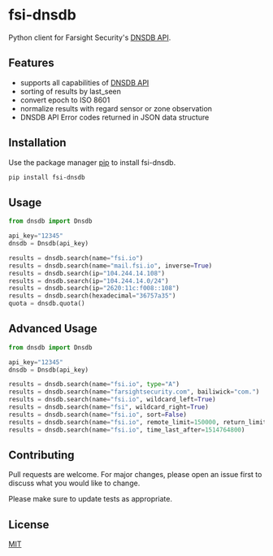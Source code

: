 # fsi-dnsdb

Python client for Farsight Security's [DNSDB API](https://api.dnsdb.info/).

## Features

 * supports all capabilities of [DNSDB API](https://api.dnsdb.info/)
 * sorting of results by last_seen
 * convert epoch to ISO 8601
 * normalize results with regard sensor or zone observation
 * DNSDB API Error codes returned in JSON data structure
 

## Installation

Use the package manager [pip](https://pip.pypa.io/en/stable/) to install fsi-dnsdb.

```bash
pip install fsi-dnsdb
```

## Usage

```python
from dnsdb import Dnsdb

api_key="12345"
dnsdb = Dnsdb(api_key)

results = dnsdb.search(name="fsi.io")
results = dnsdb.search(name="mail.fsi.io", inverse=True)
results = dnsdb.search(ip="104.244.14.108")
results = dnsdb.search(ip="104.244.14.0/24")
results = dnsdb.search(ip="2620:11c:f008::108")
results = dnsdb.search(hexadecimal="36757a35")
quota = dnsdb.quota()
```

## Advanced Usage

```python
from dnsdb import Dnsdb

api_key="12345"
dnsdb = Dnsdb(api_key)

results = dnsdb.search(name="fsi.io", type="A")
results = dnsdb.search(name="farsightsecurity.com", bailiwick="com.")
results = dnsdb.search(name="fsi.io", wildcard_left=True)
results = dnsdb.search(name="fsi", wildcard_right=True)
results = dnsdb.search(name="fsi.io", sort=False)
results = dnsdb.search(name="fsi.io", remote_limit=150000, return_limit=1000)
results = dnsdb.search(name="fsi.io", time_last_after=1514764800)
```

## Contributing
Pull requests are welcome. For major changes, please open an issue first to discuss what you would like to change.

Please make sure to update tests as appropriate.

## License
[MIT](https://choosealicense.com/licenses/mit/)
